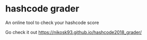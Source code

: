# hashcode grader
An online tool to check your hashcode score

Go check it out https://nikosk93.github.io/hashcode2018_grader/
